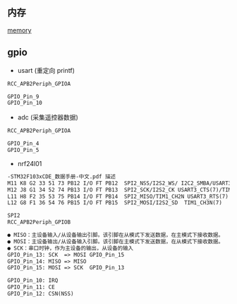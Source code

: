 ## 内存
[memory](https://www.cnblogs.com/pertor/p/9484663.html)


## gpio

- usart (重定向 printf)

```md
RCC_APB2Periph_GPIOA

GPIO_Pin_9
GPIO_Pin_10
```

- adc (采集遥控器数据)

```md
RCC_APB2Periph_GPIOA

GPIO_Pin_4
GPIO_Pin_5
```

- nrf24l01

```md
-STM32F103xCDE_数据手册-中文.pdf 描述
M11 K8 G2 33 51 73 PB12 I/O FT PB12  SPI2_NSS/I2S2_WS/ I2C2_SMBA/USART3_CK(7) TIM1_BKIN(7)
M12 J8 G1 34 52 74 PB13 I/O FT PB13  SPI2_SCK/I2S2_CK USART3_CTS(7)/TIM1_CH1N
L11 H8 F2 35 53 75 PB14 I/O FT PB14  SPI2_MISO/TIM1_CH2N USART3_RTS(7)
L12 G8 F1 36 54 76 PB15 I/O FT PB15  SPI2_MOSI/I2S2_SD  TIM1_CH3N(7)

SPI2
RCC_APB2Periph_GPIOB

● MISO：主设备输入/从设备输出引脚。该引脚在从模式下发送数据，在主模式下接收数据。
● MOSI：主设备输出/从设备输入引脚。该引脚在主模式下发送数据，在从模式下接收数据。
● SCK：串口时钟，作为主设备的输出，从设备的输入
GPIO_Pin_13: SCK  => MOSI GPIO_Pin_15
GPIO_Pin_14: MISO => MISO
GPIO_Pin_15: MOSI => SCK  GPIO_Pin_13

GPIO_Pin_10: IRQ 
GPIO_Pin_11: CE 
GPIO_Pin_12: CSN(NSS)
```
